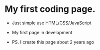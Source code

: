 # My first coding page.

* Just simple use HTML/CSS/JavaScript

* My first page in development

* PS. I create this page about 2 years ago 
